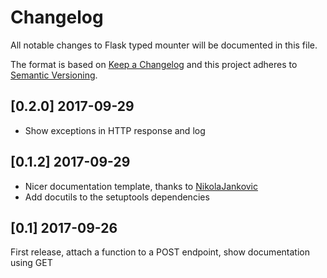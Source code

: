 # Changelog
All notable changes to Flask typed mounter will be documented in this file.

The format is based on [Keep a Changelog](http://keepachangelog.com/en/1.0.0/)
and this project adheres to [Semantic Versioning](http://semver.org/spec/v2.0.0.html).

## [0.2.0] 2017-09-29
- Show exceptions in HTTP response and log

## [0.1.2] 2017-09-29
- Nicer documentation template, thanks to [NikolaJankovic](https://github.com/NikolaJankovic)
- Add docutils to the setuptools dependencies

## [0.1] 2017-09-26
First release, attach a function to a POST endpoint, show documentation using GET